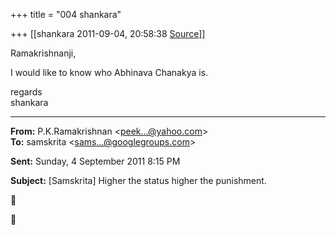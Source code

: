 +++
title = "004 shankara"

+++
[[shankara	2011-09-04, 20:58:38 [Source](https://groups.google.com/g/samskrita/c/ckD3lMZO4gg)]]



Ramakrishnanji,

  

I would like to know who Abhinava Chanakya is.  



regards  
shankara  

------------------------------------------------------------------------

**From:** P.K.Ramakrishnan \<[peek...@yahoo.com]()\>  
**To:** samskrita \<[sams...@googlegroups.com]()\>  

**Sent:** Sunday, 4 September 2011 8:15 PM

  
**Subject:** \[Samskrita\] Higher the status higher the punishment.  





